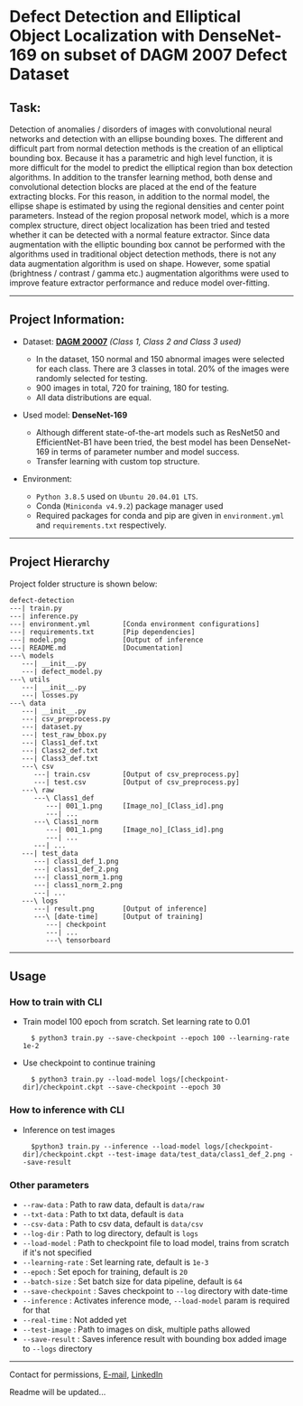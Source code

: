 # Defect Detection and Elliptical Object Localization with DenseNet-169 on subset of DAGM 2007 Defect Dataset

## Task:

Detection of anomalies / disorders of images with convolutional neural networks and detection with an ellipse bounding
boxes. The different and difficult part from normal detection methods is the creation of an elliptical bounding box.
Because it has a parametric and high level function, it is more difficult for the model to predict the elliptical region
than box detection algorithms. In addition to the transfer learning method, both dense and convolutional detection
blocks are placed at the end of the feature extracting blocks. For this reason, in addition to the normal model, the
ellipse shape is estimated by using the regional densities and center point parameters. Instead of the region proposal
network model, which is a more complex structure, direct object localization has been tried and tested whether it can be
detected with a normal feature extractor. Since data augmentation with the elliptic bounding box cannot be performed
with the algorithms used in traditional object detection methods, there is not any data augmentation algorithm is used
on shape. However, some spatial (brightness / contrast / gamma etc.) augmentation algorithms were used to improve
feature extractor performance and reduce model over-fitting.

---

## Project Information:

- Dataset: [**DAGM 20007**](https://conferences.mpi-inf.mpg.de/dagm/2007/prizes.html) _(Class 1, Class 2 and Class 3 used)_
    - In the dataset, 150 normal and 150 abnormal images were selected for each class. 
      There are 3 classes in total. 20% of the images were randomly selected for testing.
    - 900 images in total, 720 for training, 180 for testing.
    - All data distributions are equal.


- Used model: **DenseNet-169**
    - Although different state-of-the-art models such as ResNet50 and EfficientNet-B1 have been tried, the best model
      has been DenseNet-169 in terms of parameter number and model success.
    - Transfer learning with custom top structure.


- Environment:
    - `Python 3.8.5` used on `Ubuntu 20.04.01 LTS`.
    - Conda (`Miniconda v4.9.2`) package manager used
    - Required packages for conda and pip are given in
      `environment.yml` and `requirements.txt` respectively.
      

---

## Project Hierarchy

Project folder structure is shown below:

    defect-detection
    ---| train.py
    ---| inference.py
    ---| environment.yml        [Conda environment configurations]
    ---| requirements.txt       [Pip dependencies]
    ---| model.png              [Output of inference
    ---| README.md              [Documentation]
    ---\ models
       ---| __init__.py
       ---| defect_model.py
    ---\ utils
       ---| __init__.py
       ---| losses.py
    ---\ data
       ---| __init__.py
       ---| csv_preprocess.py
       ---| dataset.py
       ---| test_raw_bbox.py
       ---| Class1_def.txt
       ---| Class2_def.txt
       ---| Class3_def.txt
       ---\ csv
          ---| train.csv        [Output of csv_preprocess.py]
          ---| test.csv         [Output of csv_preprocess.py]
       ---\ raw
          ---\ Class1_def
             ---| 001_1.png     [Image_no]_[Class_id].png
             ---| ...
          ---\ Class1_norm
             ---| 001_1.png     [Image_no]_[Class_id].png
             ---| ...
          ---| ...
       ---| test_data
          ---| class1_def_1.png
          ---| class1_def_2.png
          ---| class1_norm_1.png
          ---| class1_norm_2.png
          ---| ...
       ---\ logs
          ---| result.png       [Output of inference]
          ---\ [date-time]      [Output of training]
             ---| checkpoint
             ---| ...
             ---\ tensorboard

---

## Usage

### How to train with CLI

* Train model 100 epoch from scratch. Set learning rate to 0.01


        $ python3 train.py --save-checkpoint --epoch 100 --learning-rate 1e-2


* Use checkpoint to continue training

    
   
        $ python3 train.py --load-model logs/[checkpoint-dir]/checkpoint.ckpt --save-checkpoint --epoch 30


### How to inference with CLI

* Inference on test images


        $python3 train.py --inference --load-model logs/[checkpoint-dir]/checkpoint.ckpt --test-image data/test_data/class1_def_2.png --save-result


### Other parameters

- `--raw-data` : Path to raw data, default is `data/raw`
- `--txt-data` : Path to txt data, default is `data`
- `--csv-data` : Path to csv data, default is `data/csv`
- `--log-dir` : Path to log directory, default is `logs`
- `--load-model` : Path to checkpoint file to load model, trains from scratch if it's not specified
- `--learning-rate` : Set learning rate, default is `1e-3`
- `--epoch` : Set epoch for training, default is `20`
- `--batch-size` : Set batch size for data pipeline, default is `64`
- `--save-checkpoint` : Saves checkpoint to `--log` directory with date-time
- `--inference` : Activates inference mode, `--load-model` param is required for that
- `--real-time` : Not added yet
- `--test-image` : Path to images on disk, multiple paths allowed
- `--save-result` : Saves inference result with bounding box added image to `--logs` directory


---

Contact for permissions, [E-mail](mailto:omerf.sarioglu@gmail.com), [LinkedIn](https://www.linkedin.com/in/omerfsarioglu/)

Readme will be updated...

